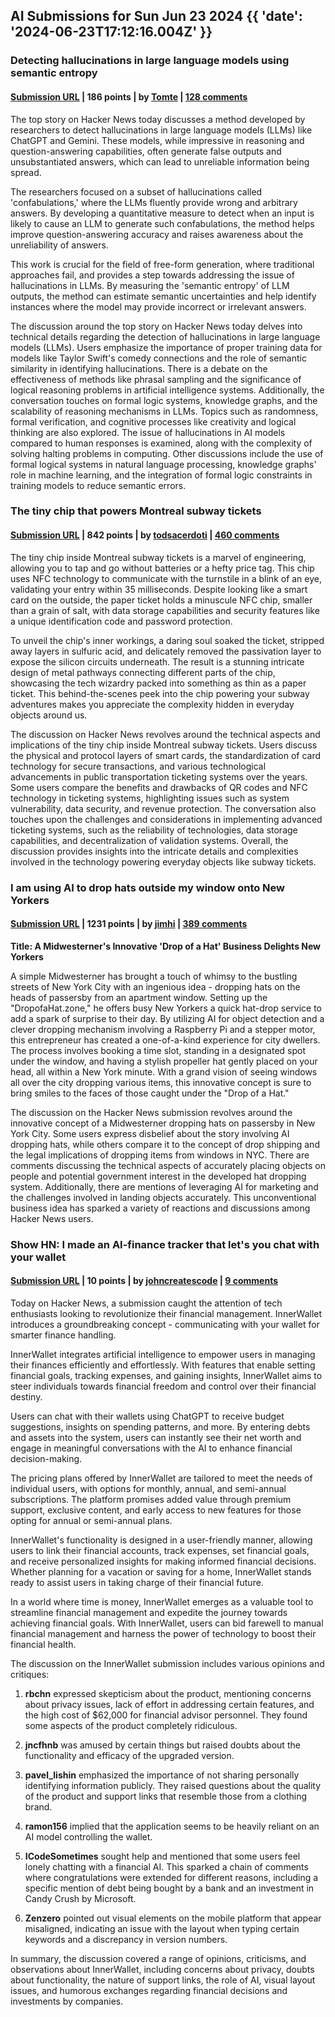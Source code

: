 ## AI Submissions for Sun Jun 23 2024 {{ 'date': '2024-06-23T17:12:16.004Z' }}

### Detecting hallucinations in large language models using semantic entropy

#### [Submission URL](https://www.nature.com/articles/s41586-024-07421-0) | 186 points | by [Tomte](https://news.ycombinator.com/user?id=Tomte) | [128 comments](https://news.ycombinator.com/item?id=40769496)

The top story on Hacker News today discusses a method developed by researchers to detect hallucinations in large language models (LLMs) like ChatGPT and Gemini. These models, while impressive in reasoning and question-answering capabilities, often generate false outputs and unsubstantiated answers, which can lead to unreliable information being spread. 

The researchers focused on a subset of hallucinations called 'confabulations,' where the LLMs fluently provide wrong and arbitrary answers. By developing a quantitative measure to detect when an input is likely to cause an LLM to generate such confabulations, the method helps improve question-answering accuracy and raises awareness about the unreliability of answers. 

This work is crucial for the field of free-form generation, where traditional approaches fail, and provides a step towards addressing the issue of hallucinations in LLMs. By measuring the 'semantic entropy' of LLM outputs, the method can estimate semantic uncertainties and help identify instances where the model may provide incorrect or irrelevant answers.

The discussion around the top story on Hacker News today delves into technical details regarding the detection of hallucinations in large language models (LLMs). Users emphasize the importance of proper training data for models like Taylor Swift's comedy connections and the role of semantic similarity in identifying hallucinations. There is a debate on the effectiveness of methods like phrasal sampling and the significance of logical reasoning problems in artificial intelligence systems. Additionally, the conversation touches on formal logic systems, knowledge graphs, and the scalability of reasoning mechanisms in LLMs. Topics such as randomness, formal verification, and cognitive processes like creativity and logical thinking are also explored. The issue of hallucinations in AI models compared to human responses is examined, along with the complexity of solving halting problems in computing. Other discussions include the use of formal logical systems in natural language processing, knowledge graphs' role in machine learning, and the integration of formal logic constraints in training models to reduce semantic errors.

### The tiny chip that powers Montreal subway tickets

#### [Submission URL](http://www.righto.com/2024/06/montreal-mifare-ultralight-nfc.html) | 842 points | by [todsacerdoti](https://news.ycombinator.com/user?id=todsacerdoti) | [460 comments](https://news.ycombinator.com/item?id=40769001)

The tiny chip inside Montreal subway tickets is a marvel of engineering, allowing you to tap and go without batteries or a hefty price tag. This chip uses NFC technology to communicate with the turnstile in a blink of an eye, validating your entry within 35 milliseconds. Despite looking like a smart card on the outside, the paper ticket holds a minuscule NFC chip, smaller than a grain of salt, with data storage capabilities and security features like a unique identification code and password protection.

To unveil the chip's inner workings, a daring soul soaked the ticket, stripped away layers in sulfuric acid, and delicately removed the passivation layer to expose the silicon circuits underneath. The result is a stunning intricate design of metal pathways connecting different parts of the chip, showcasing the tech wizardry packed into something as thin as a paper ticket. This behind-the-scenes peek into the chip powering your subway adventures makes you appreciate the complexity hidden in everyday objects around us.

The discussion on Hacker News revolves around the technical aspects and implications of the tiny chip inside Montreal subway tickets. Users discuss the physical and protocol layers of smart cards, the standardization of card technology for secure transactions, and various technological advancements in public transportation ticketing systems over the years. Some users compare the benefits and drawbacks of QR codes and NFC technology in ticketing systems, highlighting issues such as system vulnerability, data security, and revenue protection. The conversation also touches upon the challenges and considerations in implementing advanced ticketing systems, such as the reliability of technologies, data storage capabilities, and decentralization of validation systems. Overall, the discussion provides insights into the intricate details and complexities involved in the technology powering everyday objects like subway tickets.

### I am using AI to drop hats outside my window onto New Yorkers

#### [Submission URL](https://dropofahat.zone/) | 1231 points | by [jimhi](https://news.ycombinator.com/user?id=jimhi) | [389 comments](https://news.ycombinator.com/item?id=40767459)

**Title: A Midwesterner's Innovative 'Drop of a Hat' Business Delights New Yorkers**

A simple Midwesterner has brought a touch of whimsy to the bustling streets of New York City with an ingenious idea - dropping hats on the heads of passersby from an apartment window. Setting up the "DropofaHat.zone," he offers busy New Yorkers a quick hat-drop service to add a spark of surprise to their day. By utilizing AI for object detection and a clever dropping mechanism involving a Raspberry Pi and a stepper motor, this entrepreneur has created a one-of-a-kind experience for city dwellers. The process involves booking a time slot, standing in a designated spot under the window, and having a stylish propeller hat gently placed on your head, all within a New York minute. With a grand vision of seeing windows all over the city dropping various items, this innovative concept is sure to bring smiles to the faces of those caught under the "Drop of a Hat."

The discussion on the Hacker News submission revolves around the innovative concept of a Midwesterner dropping hats on passersby in New York City. Some users express disbelief about the story involving AI dropping hats, while others compare it to the concept of drop shipping and the legal implications of dropping items from windows in NYC. There are comments discussing the technical aspects of accurately placing objects on people and potential government interest in the developed hat dropping system. Additionally, there are mentions of leveraging AI for marketing and the challenges involved in landing objects accurately. This unconventional business idea has sparked a variety of reactions and discussions among Hacker News users.

### Show HN: I made an AI-finance tracker that let's you chat with your wallet

#### [Submission URL](https://www.innerwallet.xyz/) | 10 points | by [johncreatescode](https://news.ycombinator.com/user?id=johncreatescode) | [9 comments](https://news.ycombinator.com/item?id=40767119)

Today on Hacker News, a submission caught the attention of tech enthusiasts looking to revolutionize their financial management. InnerWallet introduces a groundbreaking concept - communicating with your wallet for smarter finance handling. 

InnerWallet integrates artificial intelligence to empower users in managing their finances efficiently and effortlessly. With features that enable setting financial goals, tracking expenses, and gaining insights, InnerWallet aims to steer individuals towards financial freedom and control over their financial destiny.

Users can chat with their wallets using ChatGPT to receive budget suggestions, insights on spending patterns, and more. By entering debts and assets into the system, users can instantly see their net worth and engage in meaningful conversations with the AI to enhance financial decision-making.

The pricing plans offered by InnerWallet are tailored to meet the needs of individual users, with options for monthly, annual, and semi-annual subscriptions. The platform promises added value through premium support, exclusive content, and early access to new features for those opting for annual or semi-annual plans.

InnerWallet's functionality is designed in a user-friendly manner, allowing users to link their financial accounts, track expenses, set financial goals, and receive personalized insights for making informed financial decisions. Whether planning for a vacation or saving for a home, InnerWallet stands ready to assist users in taking charge of their financial future.

In a world where time is money, InnerWallet emerges as a valuable tool to streamline financial management and expedite the journey towards achieving financial goals. With InnerWallet, users can bid farewell to manual financial management and harness the power of technology to boost their financial health.

The discussion on the InnerWallet submission includes various opinions and critiques:

1. **rbchn** expressed skepticism about the product, mentioning concerns about privacy issues, lack of effort in addressing certain features, and the high cost of $62,000 for financial advisor personnel. They found some aspects of the product completely ridiculous.
   
2. **jncfhnb** was amused by certain things but raised doubts about the functionality and efficacy of the upgraded version.
   
3. **pavel_lishin** emphasized the importance of not sharing personally identifying information publicly. They raised questions about the quality of the product and support links that resemble those from a clothing brand.
   
4. **ramon156** implied that the application seems to be heavily reliant on an AI model controlling the wallet.
   
5. **ICodeSometimes** sought help and mentioned that some users feel lonely chatting with a financial AI. This sparked a chain of comments where congratulations were extended for different reasons, including a specific mention of debt being bought by a bank and an investment in Candy Crush by Microsoft.

6. **Zenzero** pointed out visual elements on the mobile platform that appear misaligned, indicating an issue with the layout when typing certain keywords and a discrepancy in version numbers.

In summary, the discussion covered a range of opinions, criticisms, and observations about InnerWallet, including concerns about privacy, doubts about functionality, the nature of support links, the role of AI, visual layout issues, and humorous exchanges regarding financial decisions and investments by companies.
